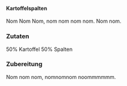 #### Kartoffelspalten

Nom Nom Nom, nom nom nom nom. Nom nom.

### Zutaten

50% Kartoffel
50% Spalten

### Zubereitung

Nom nom nom, nomnomnom noommmmmm.